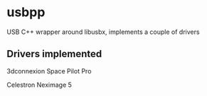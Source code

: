 usbpp
=====

USB C++ wrapper around libusbx, implements a couple of drivers

Drivers implemented
-------------------

3dconnexion Space Pilot Pro

Celestron Neximage 5

